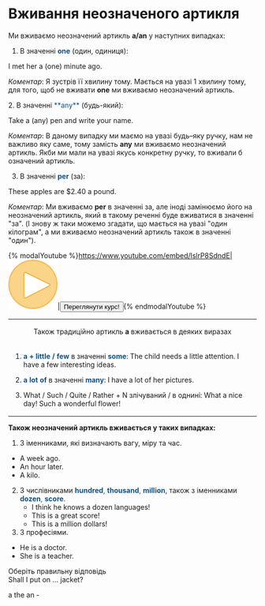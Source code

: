 # Вживання неозначеного артикля

Ми вживаємо неозначений артикль **а/an** у наступних випадках:
1. В значеннi <font color="#0F5181">**one**</font> (один, одиниця):
<p></p>
<p>I met her a (one) minute ago.</p>
<p><i>Коментар</i>: Я зустрiв її хвилину тому. Мається на увазi 1 хвилину тому, для того, щоб не вживати <b>one</b> ми вживаємо неозначений артикль.</p>
2. В значеннi <font color="#0F5181">**any**</font> (будь-який):
<p></p>
<p>Take a (any) pen and write your name.</p>
<p><i>Коментар</i>: В даному випадку ми маємо на увазi будь–яку ручку, нам не важливо яку саме, тому замiсть <b>any</b> ми вживаємо неозначений артикль. Якби ми мали на увазi якусь конкретну ручку, то вживали б означений артикль.</p>

3. В значеннi <font color="#0F5181">**per**</font> (за):
<p></p>
<p>These apples are $2.40 a pound.</p>
<p><i>Коментар</i>: Ми вживаємо <b>per</b> в значеннi за, але iнодi замiнюємо його на неозначений артикль, який в такому реченнi буде вживатися в значеннi "за". (I знову ж таки можемо згадати, що мається на увазi "один кiлограм", а ми вживаємо неозначений артикль також в значеннi "один").</p>

{% modalYoutube %}https://www.youtube.com/embed/lslrP8SdndE|<img class="shake" src="../images/Oval 1.png" width="100"/>|<a href="https://study.ed-era.com/courses/EdEra/E101/e101/about"><button class="but">Переглянути курс!</button></a>{% endmodalYoutube %}

<table>
<tr>
<td><p align="center">Також традицiйно артикль <b>а</b> вживається в деяких виразах</p></td>
</tr>
<tr>
<td>
<ol>
<li><p><font color="#0F5181"><b>a + little / few</b></font> в значеннi <font color="#0F5181"><b>some</b></font>:
The child needs a little attention.
I have a few interesting ideas.</p></li>
<li><p><font color="#0F5181"><b>a lot of</b></font> в значеннi <font color="#0F5181"><b>many</b></font>: I have a lot of her pictures.</p></li>
<li>What / Such / Quite / Rather + N злiчуваний / в однинi: What a nice day! Such a wonderful flower!</li>
</ol>
</td>
</tr>
</table>

**Також неозначений артикль вживається у таких випадках:**
1. З iменниками, якi визначають вагу, мiру та час.
 * A week ago.
 * An hour later.
 * A kilo.
2. З числiвниками <font color="#0F5181">**hundred**, **thousand**, **million**</font>, також з iменниками <font color="#0F5181">**dozen**, **score**</font>.
    * I think he knows a dozen languages!
    * This is a great score!
    * This is a million dollars!
3. З професiями.
 * He is a doctor.
 * She is a teacher.


<quiz name="Запитання" correctLabel="correct" incorrectLabel="incorrect" checkLabel="check">
    <question text="">
        <p>Оберіть правильну відповідь<br>Shall I put on ... jacket?</p>
        <answer correct>a</answer>
        <answer>the</answer>
        <answer>an</answer>
        <answer>-</answer>
    </question>
</quiz>
